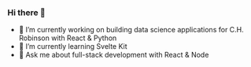 ### Hi there 👋

- 🔭 I’m currently working on building data science applications for C.H. Robinson with React & Python
- 🌱 I’m currently learning Svelte Kit
- 💬 Ask me about full-stack development with React & Node
<!-- - 👯 I’m looking to collaborate on ... -->
<!-- - 🤔 I’m looking for help with ...-->
<!-- - 📫 How to reach me: ... -->
<!-- - 😄 Pronouns: ... -->
<!-- - ⚡ Fun fact: ... -->
